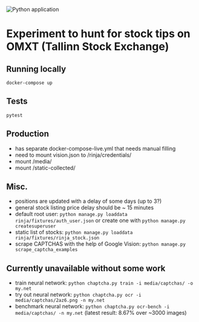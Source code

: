 ![Python application](https://github.com/Lauriy/rinja/workflows/Rinja/badge.svg)

# Experiment to hunt for stock tips on OMXT (Tallinn Stock Exchange)

## Running locally
`docker-compose up`

## Tests
`pytest`

## Production
- has separate docker-compose-live.yml that needs manual filling
- need to mount vision.json to <project>/rinja/credentials/
- mount <project>/media/
- mount <project>/static-collected/

## Misc.
- positions are updated with a delay of some days (up to 3?)
- general stock listing price delay should be ~ 15 minutes
- default root user: `python manage.py loaddata rinja/fixtures/auth_user.json` or create one with `python manage.py createsuperuser`
- static list of stocks: `python manage.py loaddata rinja/fixtures/rinja_stock.json`
- scrape CAPTCHAS with the help of Google Vision: `python manage.py scrape_captcha_examples`

## Currently unavailable without some work
- train neural network: `python chaptcha.py train -i media/captchas/ -o my.net`
- try out neural network: `python chaptcha.py ocr -i media/captchas/2az6.png -n my.net`
- benchmark neural network: `python chaptcha.py ocr-bench -i media/captchas/ -n my.net` (latest result: 8.67% over ~3000 images)
